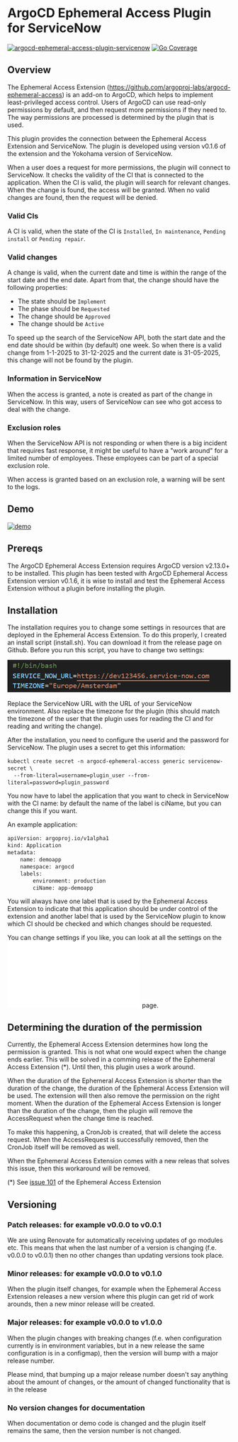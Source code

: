 # ArgoCD Ephemeral Access Plugin for ServiceNow

[![argocd-ephemeral-access-plugin-servicenow](https://github.com/FrederiqueRetsema/argocd-ephemeral-access-plugin-servicenow/actions/workflows/merge-to-main.yml/badge.svg)](https://github.com/FrederiqueRetsema/argocd-ephemeral-access-plugin-servicenow/actions/workflows/merge-to-main.yml)
[![Go Coverage](https://github.com/frederiqueretsema/argocd-ephemeral-access-plugin-servicenow/wiki/coverage.svg)](https://raw.githack.com/wiki/frederiqueretsema/argocd-ephemeral-access-plugin-servicenow/coverage.html)

## Overview

The Ephemeral Access Extension
(<https://github.com/argoproj-labs/argocd-ephemeral-access>) is an add-on to
ArgoCD, which helps to implement least-privileged access control. Users of
ArgoCD can use read-only permissions by default, and then request more
permissions if they need to. The way permissions are processed is determined
by the plugin that is used.

This plugin provides the connection between the Ephemeral Access Extension
and ServiceNow. The plugin is developed using version v0.1.6 of the extension
and the Yokohama version of ServiceNow.

When a user does a request for more permissions, the plugin will connect to
ServiceNow. It checks the validity of the CI that is connected to the
application. When the CI is valid, the plugin will search for relevant changes.
When the change is found, the access will be granted. When no valid changes are
found, then the request will be denied.

### Valid CIs

A CI is valid, when the state of the CI is `Installed`, `In maintenance`,
`Pending install` or `Pending repair`.

### Valid changes

A change is valid, when the current date and time is within the range of the
start date and the end date. Apart from that, the change should have the
following properties:

* The state should be `Implement`
* The phase should be `Requested`
* The change should be `Approved`
* The change should be `Active`

To speed up the search of the ServiceNow API, both the start date and the end
date should be within (by default) one week. So when there is a valid change
from 1-1-2025 to 31-12-2025 and the current date is 31-05-2025, this change
will not be found by the plugin.

### Information in ServiceNow

When the access is granted, a note is created as part of the change in
ServiceNow. In this way, users of ServiceNow can see who got access to deal
with the change.

### Exclusion roles

When the ServiceNow API is not responding or when there is a big incident
that requires fast response, it might be useful to have a "work around" for
a limited number of employees. These employees can be part of a special
exclusion role.

When access is granted based on an exclusion role, a warning will be sent
to the logs.

## Demo

[![demo](https://frpublic2.s3.eu-west-1.amazonaws.com/persoonlijk/ephemeral-access-extension-plugin-for-servicenow.png)](https://youtu.be/k6JqPJJJqb8)

## Prereqs

The ArgoCD Ephemeral Access Extension requires ArgoCD version v2.13.0+ to be
installed. This plugin has been tested with ArgoCD Ephemeral Access Extension
version v0.1.6, it is wise to install and test the Ephemeral Access Extension
without a plugin before installing the plugin.

## Installation

The installation requires you to change some settings in resources that are
deployed in the Ephemeral Access Extension. To do this properly, I created an
install script (install.sh). You can download it from the release page on
Github. Before you run this script, you have to change two settings:

![settings in install.sh](./images/install_sh_parameters.png)

Replace the ServiceNow URL with the URL of your ServiceNow environment. Also
replace the timezone for the plugin (this should match the timezone of the
user that the plugin uses for reading the CI and for reading and writing the
change).

After the installation, you need to configure the userid and the password for
ServiceNow. The plugin uses a secret to get this information:

```Kubectl
kubectl create secret -n argocd-ephemeral-access generic servicenow-secret \ 
  --from-literal=username=plugin_user --from-literal=password=plugin_password
```

You now have to label the application that you want to check in ServiceNow with
the CI name: by default the name of the label is ciName, but you can change
this if you want.

An example application:

```Manifest
apiVersion: argoproj.io/v1alpha1
kind: Application
metadata:
    name: demoapp
    namespace: argocd
    labels:
        environment: production
        ciName: app-demoapp
```

You will always have one label that is used by the Ephemeral Access Extension
to indicate that this application should be under control of the extension and
another label that is used by the ServiceNow plugin to know which CI should be
checked and which changes should be requested.

You can change settings if you like, you can look at all the settings on the
![settings](./SETTINGS.md) page.

## Determining the duration of the permission

Currently, the Ephemeral Access Extension determines how long the permission is
granted. This is not what one would expect when the change ends earlier. This
will be solved in a comming release of the Ephemeral Access Extension (*). Until
then, this plugin uses a work around.

When the duration of the Ephemeral Access Extension is shorter than the duration
of the change, the duration of the Ephemeral Access Extension will be used. The
extension will then also remove the permission on the right moment. When the
duration of the Ephemeral Access Extension is longer than the duration of the
change, then the plugin will remove the AccessRequest when the change time is
reached.

To make this happening, a CronJob is created, that will delete the access
request. When the AccessRequest is successfully removed, then the CronJob itself
will be removed as well.

When the Ephemeral Access Extension comes with a new releas that solves this
issue, then this workaround will be removed.

(*) See
[issue 101](https://github.com/argoproj-labs/argocd-ephemeral-access/issues/101)
of the Ephemeral Access Extension

## Versioning

### Patch releases: for example v0.0.0 to v0.0.1

We are using Renovate for automatically receiving updates of go modules etc.
This means that when the last number of a version is changing (f.e.
v0.0.0 to v0.0.1) then no other changes than updating versions took place.

### Minor releases: for example v0.0.0 to v0.1.0

When the plugin itself changes, for example when the Ephemeral Access
Extension releases a new version where this plugin can get rid of work
arounds, then a new minor release will be created.

### Major releases: for example v0.0.0 to v1.0.0

When the plugin changes with breaking changes (f.e. when configuration
currently is in environment variables, but in a new release the same
configuration is in a configmap), then the version will bump with a major
release number.

Please mind, that bumping up a major release number doesn't say anything
about the amount of changes, or the amount of changed functionality that
is in the release

### No version changes for documentation

When documentation or demo code is changed and the plugin itself
remains the same, then the version number is not changed.
